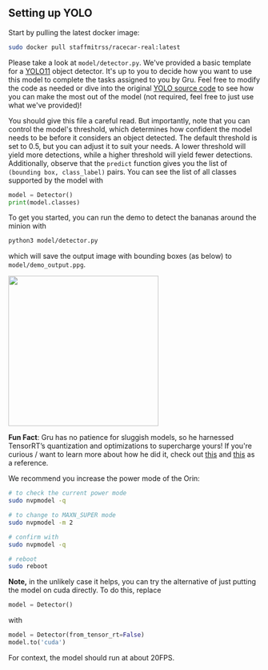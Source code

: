 ## Setting up YOLO

Start by pulling the latest docker image:
```bash
sudo docker pull staffmitrss/racecar-real:latest
```

Please take a look at `model/detector.py`. We've provided a basic template for a [YOLO11](https://docs.ultralytics.com/models/yolo11/) object detector. It's up to you to decide how you want to use this model to complete the tasks assigned to you by Gru. Feel free to modify the code as needed or dive into the original [YOLO source code](https://docs.ultralytics.com/) to see how you can make the most out of the model (not required, feel free to just use what we've provided)!

You should give this file a careful read. But importantly, note that you can control the model's threshold, which determines how confident the model needs to be before it considers an object detected. The default threshold is set to 0.5, but you can adjust it to suit your needs. A lower threshold will yield more detections, while a higher threshold will yield fewer detections. Additionally, observe that the `predict` function gives you the list of `(bounding box, class_label)` pairs. You can see the list of all classes supported by the model with
```python
model = Detector()
print(model.classes)
```

To get you started, you can run the demo to detect the bananas around the minion with

```bash
python3 model/detector.py
```
which will save the output image with bounding boxes (as below) to `model/demo_output.ppg`.


<img src="../media/minion_detection.jpg" width="300"/>


**Fun Fact**: Gru has no patience for sluggish models, so he harnessed TensorRT’s quantization and optimizations to supercharge yours! If you're curious / want to learn more about how he did it, check out [this](https://developer.nvidia.com/tensorrt#:~:text=NVIDIA%C2%AE%20TensorRT%E2%84%A2%20is,high%20throughput%20for%20production%20applications) and [this](https://huggingface.co/docs/optimum/en/concept_guides/quantization) as a reference.

We recommend you increase the power mode of the Orin:

```bash
# to check the current power mode
sudo nvpmodel -q

# to change to MAXN_SUPER mode
sudo nvpmodel -m 2

# confirm with
sudo nvpmodel -q

# reboot
sudo reboot
```

**Note,** in the unlikely case it helps, you can try the alternative of just putting the model on cuda directly. To do this, replace
```python
model = Detector()
```
with
```python
model = Detector(from_tensor_rt=False)
model.to('cuda')
```

For context, the model should run at about 20FPS.
